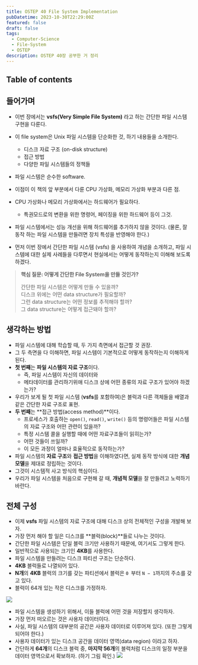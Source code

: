 ```yaml
---
title: OSTEP 40 File System Implementation
pubDatetime: 2023-10-30T22:29:00Z
featured: false
draft: false
tags:
  - Computer-Science
  - File-System
  - OSTEP
description: OSTEP 40장 공부한 거 정리
---
```


## Table of contents

## 들어가며

- 이번 장에서는 **vsfs(Very Simple File System)** 라고 하는 간단한 파일 시스템 구현을 다룬다.
- 이 file system은 Unix 파일 시스템을 단순화한 것, 하기 내용들을 소개한다.

  - 디스크 자료 구조 (on-disk structure)
  - 접근 방법
  - 다양한 파일 시스템들의 정책들

- 파일 시스템은 순수한 software.
- 이점이 이 책의 앞 부분에서 다룬 CPU 가상화, 메모리 가상화 부분과 다른 점.
- CPU 가상화나 메모리 가상화에서는 하드웨어가 필요하다.
  - 특권모드로의 변환을 위한 명령어, 페이징을 위한 하드웨어 등이 그것.
- 파일 시스템에서는 성능 개선을 위해 하드웨어를 추가하지 않을 것이다. (물론, 잘 동작 하는 파일 시스템을 만들려면 장치 특성을 반영해야 한다.)
- 먼저 이번 장에서 간단한 파일 시스템 (vsfs) 을 사용하여 개념을 소개하고, 파일 시스템에 대한 실제 사례들을 다루면서 현실에서는 어떻게 동작하는지 이해해 보도록 하겠다.

> **핵심 질문: 어떻게 간단한 File System을 만들 것인가?**
>
> 간단한 파일 시스템은 어떻게 만들 수 있을까?  
> 디스크 위에는 어떤 data structure가 필요할까?  
> 그런 data structure는 어떤 정보를 추적해야 할까?  
> 그 data structure는 어떻게 접근돼야 할까?

## 생각하는 방법

- 파일 시스템에 대해 학습할 때, 두 가지 측면에서 접근할 것 권장.
- 그 두 측면을 다 이해하면, 파일 시스템이 기본적으로 어떻게 동작하는지 이해하게 된다.
- **첫 번째**는 **파일 시스템의 자료 구조**이다.
  - 즉, 파일 시스템이 자신의 데이터와
  - 메타데이터를 관리하기위애 디스크 상에 어떤 종류의 자료 구조가 있어야 하겠는가?
- 우리가 보게 될 첫 파일 시스템 (**vsfs**를 포함하여)은 블럭과 다른 객체들을 배열과 같은 간단한 자료 구조로 표현.
- **두 번째**는 **접근 방법(access method)**이다.
  - 프로세스가 호출하는 `open()`, `read()`, `write()` 등의 명령어들은 파일 시스템의 자료 구조와 어떤 관련이 있을까?
  - 특정 시스템 콜을 실행할 때에 어떤 자료구조들이 읽히는가?
  - 어떤 것들이 쓰일까?
  - 이 모든 과정이 얼마나 효율적으로 동작하는가?
- 파일 시스템의 **자료 구조**와 **접근 방법**을 이해하였다면, 실제 동작 방식에 대한 **개념 모델**을 제대로 정립하는 것이다.
- 그것이 시스템적 사고 방식의 핵심이다.
- 우리가 파일 시스템을 처음으로 구현해 갈 때, **개념적 모델**을 잘 만들려고 노력하기 바란다.

## 전체 구성

- 이제 **vsfs** 파일 시스템의 자료 구조에 대해 디스크 상의 전체적인 구성을 개발해 보자.
- 가장 먼저 해야 할 일은 디스크를 **블럭(block)**들로 나누는 것이다.
- 간단한 파일 시스템은 단일 블럭 크기만 사용하기 때문에, 여기서도 그렇게 한다.
- 일반적으로 사용되는 크기인 **4KB**를 사용한다.
- 파일 시스템을 만들려는 디스크 파티션 구조는 단순하다.
- **4KB** 블럭들로 나열되어 있다.
- **N개**의 **4KB** 블럭의 크기를 갖는 파티션에서 블럭은 `0 `부터 `N − 1`까지의 주소를 갖고 있다.
- 블럭이 64개 있는 작은 디스크를 가정하자.

![](https://res.cloudinary.com/gyunseo-blog/image/upload/f_auto/v1698686308/image_x1rlbt.png)

- 파일 시스템을 생성하기 위해서, 이들 블럭에 어떤 것을 저장할지 생각하자.
- 가장 먼저 떠오르는 것은 사용자 데이터이다.
- 사실, 파일 시스템의 대부분의 공간은 사용자 데이터로 이루어져 있다. (또한 그렇게 되어야 한다.)
- 사용자 데이터가 있는 디스크 공간을 데이터 영역(data region) 이라고 하자.
- 간단하게 **64개**의 디스크 블럭 중, **마지막 56개**의 블럭처럼 디스크의 일정 부분을 데이터 영역으로서 확보하자. (하기 그림 확인.)
  ![](https://res.cloudinary.com/gyunseo-blog/image/upload/f_auto/v1698686438/image_vk3no0.png)
